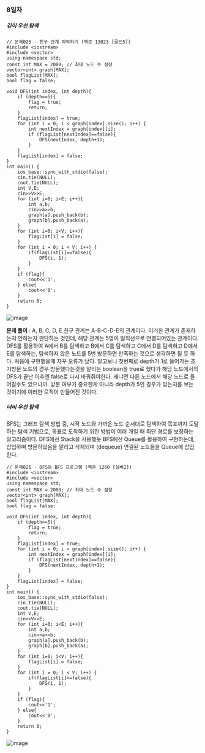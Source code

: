 ### 8일차
##### 깊이 우선 탐색
```
// 문제025 - 친구 관계 파악하기 (백준 13023 [골드5])
#include <iostream>
#include <vector>
using namespace std;
const int MAX = 2000; // 최대 노드 수 설정
vector<int> graph[MAX];
bool flagList[MAX];
bool flag = false;

void DFS(int index, int depth){
    if (depth==5){
        flag = true;
        return;
    }
    flagList[index] = true;
    for (int i = 0; i < graph[index].size(); i++) {
        int nextIndex = graph[index][i];
        if (flagList[nextIndex]==false){
            DFS(nextIndex, depth+1);
        }
    }
    flagList[index] = false;
}
int main() {
    ios_base::sync_with_stdio(false);
    cin.tie(NULL);
    cout.tie(NULL);
    int V,E;
    cin>>V>>E;
    for (int i=0; i<E; i++){
        int a,b;
        cin>>a>>b;
        graph[a].push_back(b);
        graph[b].push_back(a);
    }
    for (int i=0; i<V; i++){
        flagList[i] = false;
    }
    for (int i = 0; i < V; i++) {
        if(flagList[i]==false){
            DFS(i, 1);
        }
    }
    if (flag){
        cout<<'1';
    } else{
        cout<<'0';
    }
    return 0;
}
```
![image](https://github.com/ChaeDoll/TIL/assets/108540812/88095885-90ad-4b08-a73b-018a880b71bd)

**문제 풀이** : A, B, C, D, E 친구 관계는 A-B-C-D-E의 관계이다. 이러한 관계가 존재하는지 안하는지 판단하는 것인데, 해당 관계는 5명이 일직선으로 연결되어있는 관계이다. DFS를 활용하여 A에서 B를 탐색하고 B에서 C를 탐색하고 C에서 D를 탐색하고 D에서 E를 탐색하는, 탐색하지 않은 노드를 5번 방문하면 만족하는 것으로 생각하면 될 듯 하다. 
처음에 구현했을때 자꾸 오류가 났다. 알고보니 첫번째로 depth가 1로 들어가는 초기방문 노드의 경우 방문했다는것을 알리는 boolean을 true로 했다가 해당 노드에서의 DFS가 끝난 이후엔 false로 다시 바꿔줘야한다. 왜냐면 다른 노드에서 해당 노드로 들어갈수도 있으니까. 방문 여부가 중요한게 아니라 depth가 5인 경우가 있는지를 보는 것이기에 이러한 로직이 만들어진 것이다. 
##### 너비 우선 탐색
BFS는 그래프 탐색 방법 중, 시작 노드와 가까운 노드 순서대로 탐색하여 목표까지 도달하는 탐색 기법으로, 목표로 도착하기 위한 방법이 여러 개일 때 최단 경로를 보장하는 알고리즘이다. DFS에선 Stack을 사용했듯 BFS에선 Queue를 활용하여 구현하는데, 삽입하며 방문하였음을 알리고 삭제되며 (dequeue) 연결된 노드들을 Queue에 삽입한다. 
```
// 문제026 - DFS와 BFS 프로그램 (백준 1260 [실버2])
#include <iostream>
#include <vector>
using namespace std;
const int MAX = 2000; // 최대 노드 수 설정
vector<int> graph[MAX];
bool flagList[MAX];
bool flag = false;

void DFS(int index, int depth){
    if (depth==5){
        flag = true;
        return;
    }
    flagList[index] = true;
    for (int i = 0; i < graph[index].size(); i++) {
        int nextIndex = graph[index][i];
        if (flagList[nextIndex]==false){
            DFS(nextIndex, depth+1);
        }
    }
    flagList[index] = false;
}
int main() {
    ios_base::sync_with_stdio(false);
    cin.tie(NULL);
    cout.tie(NULL);
    int V,E;
    cin>>V>>E;
    for (int i=0; i<E; i++){
        int a,b;
        cin>>a>>b;
        graph[a].push_back(b);
        graph[b].push_back(a);
    }
    for (int i=0; i<V; i++){
        flagList[i] = false;
    }
    for (int i = 0; i < V; i++) {
        if(flagList[i]==false){
            DFS(i, 1);
        }
    }
    if (flag){
        cout<<'1';
    } else{
        cout<<'0';
    }
    return 0;
}
```
![image](https://github.com/ChaeDoll/TIL/assets/108540812/bbfd8f5b-1fef-4285-a925-e4c094b3a267)
